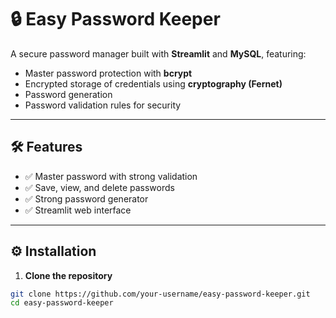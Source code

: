 # 🔒 Easy Password Keeper

A secure password manager built with **Streamlit** and **MySQL**, featuring:
- Master password protection with **bcrypt**
- Encrypted storage of credentials using **cryptography (Fernet)**
- Password generation
- Password validation rules for security

---

## 🛠️ Features
- ✅ Master password with strong validation
- ✅ Save, view, and delete passwords
- ✅ Strong password generator
- ✅ Streamlit web interface

---

## ⚙️ Installation

1. **Clone the repository**
```bash
git clone https://github.com/your-username/easy-password-keeper.git
cd easy-password-keeper
